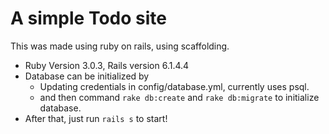 <!-- # README

This README would normally document whatever steps are necessary to get the
application up and running.

Things you may want to cover:

* Ruby version

* System dependencies

* Configuration

* Database creation

* Database initialization

* How to run the test suite

* Services (job queues, cache servers, search engines, etc.)

* Deployment instructions

* ... -->

# A simple Todo site

This was made using ruby on rails, using scaffolding.

- Ruby Version 3.0.3, Rails version 6.1.4.4
- Database can be initialized by
  - Updating credentials in config/database.yml, currently uses psql.
  - and then command `rake db:create` and `rake db:migrate` to initialize database.
- After that, just run `rails s` to start!